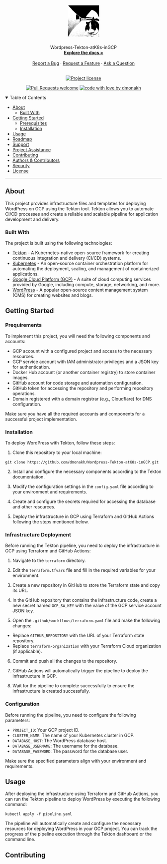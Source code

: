<h1 align="center">
  <a href="https://github.com/dmonakh/Wordpress-Tekton-atK8s-inGCP">
    <img src="docs/images/logo.svg" alt="Logo" width="100" height="100">
  </a>
</h1>

<div align="center">
  Wordpress-Tekton-atK8s-inGCP
  <br />
  <a href="#about"><strong>Explore the docs »</strong></a>
  <br />
  <br />
  <a href="https://github.com/dmonakh/Wordpress-Tekton-atK8s-inGCP/issues/new?assignees=&labels=bug&template=01_BUG_REPORT.md&title=bug%3A+">Report a Bug</a>
  ·
  <a href="https://github.com/dmonakh/Wordpress-Tekton-atK8s-inGCP/issues/new?assignees=&labels=enhancement&template=02_FEATURE_REQUEST.md&title=feat%3A+">Request a Feature</a>
  ·
  <a href="https://github.com/dmonakh/Wordpress-Tekton-atK8s-inGCP/issues/new?assignees=&labels=question&template=04_SUPPORT_QUESTION.md&title=support%3A+">Ask a Question</a>
</div>

<div align="center">
<br />

[![Project license](https://img.shields.io/github/license/dmonakh/Wordpress-Tekton-atK8s-inGCP.svg?style=flat-square)](LICENSE)

[![Pull Requests welcome](https://img.shields.io/badge/PRs-welcome-ff69b4.svg?style=flat-square)](https://github.com/dmonakh/Wordpress-Tekton-atK8s-inGCP/issues?q=is%3Aissue+is%3Aopen+label%3A%22help+wanted%22)
[![code with love by dmonakh](https://img.shields.io/badge/%3C%2F%3E%20with%20%E2%99%A5%20by-dmonakh-ff1414.svg?style=flat-square)](https://github.com/dmonakh)

</div>

<details open="open">
<summary>Table of Contents</summary>

- [About](#about)
  - [Built With](#built-with)
- [Getting Started](#getting-started)
  - [Prerequisites](#prerequisites)
  - [Installation](#installation)
- [Usage](#usage)
- [Roadmap](#roadmap)
- [Support](#support)
- [Project Assistance](#project-assistance)
- [Contributing](#contributing)
- [Authors & Contributors](#authors--contributors)
- [Security](#security)
- [License](#license)

</details>

---
## About

This project provides infrastructure files and templates for deploying WordPress on GCP using the Tekton tool. Tekton allows you to automate CI/CD processes and create a reliable and scalable pipeline for application development and delivery.

### Built With

The project is built using the following technologies:

- [Tekton](https://tekton.dev/) - A Kubernetes-native open-source framework for creating continuous integration and delivery (CI/CD) systems.
- [Kubernetes](https://kubernetes.io/) - An open-source container orchestration platform for automating the deployment, scaling, and management of containerized applications.
- [Google Cloud Platform (GCP)](https://cloud.google.com/) - A suite of cloud computing services provided by Google, including compute, storage, networking, and more.
- [WordPress](https://wordpress.org/) - A popular open-source content management system (CMS) for creating websites and blogs.

## Getting Started
### Prequirements

To implement this project, you will need the following components and accounts:

- GCP account with a configured project and access to the necessary resources.
- GCP service account with IAM administrator privileges and a JSON key for authentication.
- Docker Hub account (or another container registry) to store container images.
- GitHub account for code storage and automation configuration.
- GitHub token for accessing the repository and performing repository operations.
- Domain registered with a domain registrar (e.g., Cloudflare) for DNS configuration.

Make sure you have all the required accounts and components for a successful project implementation.

### Installation

To deploy WordPress with Tekton, follow these steps:

1. Clone this repository to your local machine:

```shell
git clone https://github.com/dmonakh/Wordpress-Tekton-atK8s-inGCP.git
```


2. Install and configure the necessary components according to the Tekton documentation.

3. Modify the configuration settings in the `config.yaml` file according to your environment and requirements.

4. Create and configure the secrets required for accessing the database and other resources.

5. Deploy the infrastructure in GCP using Terraform and GitHub Actions following the steps mentioned below.

### Infrastructure Deployment

Before running the Tekton pipeline, you need to deploy the infrastructure in GCP using Terraform and GitHub Actions:

1. Navigate to the `terraform` directory.

2. Edit the `terraform.tfvars` file and fill in the required variables for your environment.

3. Create a new repository in GitHub to store the Terraform state and copy its URL.

4. In the GitHub repository that contains the infrastructure code, create a new secret named `GCP_SA_KEY` with the value of the GCP service account JSON key.

5. Open the `.github/workflows/terraform.yaml` file and make the following changes:
- Replace `GITHUB_REPOSITORY` with the URL of your Terraform state repository.
- Replace `terraform-organization` with your Terraform Cloud organization (if applicable).

6. Commit and push all the changes to the repository.

7. GitHub Actions will automatically trigger the pipeline to deploy the infrastructure in GCP.

8. Wait for the pipeline to complete successfully to ensure the infrastructure is created successfully.

### Configuration

Before running the pipeline, you need to configure the following parameters:

- `PROJECT_ID`: Your GCP project ID.
- `CLUSTER_NAME`: The name of your Kubernetes cluster in GCP.
- `DATABASE_HOST`: The WordPress database host.
- `DATABASE_USERNAME`: The username for the database.
- `DATABASE_PASSWORD`: The password for the database user.

Make sure the specified parameters align with your environment and requirements.

## Usage

After deploying the infrastructure using Terraform and GitHub Actions, you can run the Tekton pipeline to deploy WordPress by executing the following command:

```shell
kubectl apply -f pipeline.yaml
```

The pipeline will automatically create and configure the necessary resources for deploying WordPress in your GCP project. You can track the progress of the pipeline execution through the Tekton dashboard or the command line.

## Contributing


